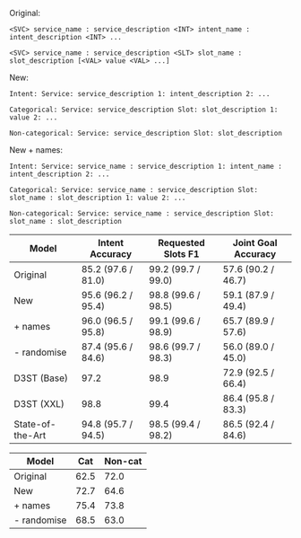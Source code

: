 Original:

`<SVC> service_name : service_description <INT> intent_name : intent_description <INT> ...`

`<SVC> service_name : service_description <SLT> slot_name : slot_description [<VAL> value <VAL> ...]`

New:

`Intent: Service: service_description 1: intent_description 2: ...`

`Categorical: Service: service_description Slot: slot_description 1: value 2: ...`

`Non-categorical: Service: service_description Slot: slot_description`

New + names:

`Intent: Service: service_name : service_description 1: intent_name : intent_description 2: ...`

`Categorical: Service: service_name : service_description Slot: slot_name : slot_description 1: value 2: ...`

`Non-categorical: Service: service_name : service_description Slot: slot_name : slot_description`

| Model            | Intent Accuracy    | Requested Slots F1 | Joint Goal Accuracy |
|------------------|--------------------|--------------------|---------------------|
| Original         | 85.2 (97.6 / 81.0) | 99.2 (99.7 / 99.0) | 57.6 (90.2 / 46.7)  |
| New              | 95.6 (96.2 / 95.4) | 98.8 (99.6 / 98.5) | 59.1 (87.9 / 49.4)  |
| + names          | 96.0 (96.5 / 95.8) | 99.1 (99.6 / 98.9) | 65.7 (89.9 / 57.6)  |
| - randomise      | 87.4 (95.6 / 84.6) | 98.6 (99.7 / 98.3) | 56.0 (89.0 / 45.0)  |
| D3ST (Base)      | 97.2               | 98.9               | 72.9 (92.5 / 66.4)  |
| D3ST (XXL)       | 98.8               | 99.4               | 86.4 (95.8 / 83.3)  |
| State-of-the-Art | 94.8 (95.7 / 94.5) | 98.5 (99.4 / 98.2) | 86.5 (92.4 / 84.6)  |

| Model       | Cat  | Non-cat |
|-------------|------|---------|
| Original    | 62.5 | 72.0    |
| New         | 72.7 | 64.6    |
| + names     | 75.4 | 73.8    |
| - randomise | 68.5 | 63.0    |